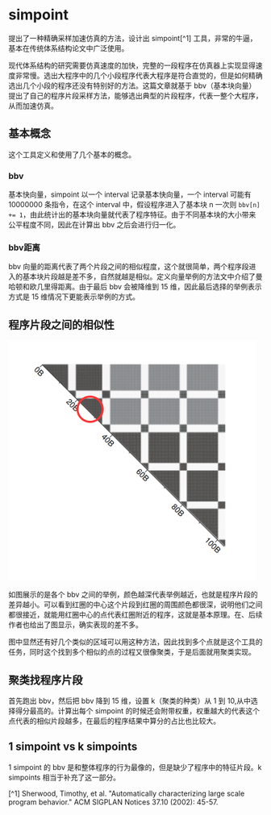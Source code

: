 # simpoint

提出了一种精确采样加速仿真的方法，设计出 simpoint[^1] 工具，非常的牛逼，基本在传统体系结构论文中广泛使用。

现代体系结构的研究需要仿真速度的加快，完整的一段程序在仿真器上实现显得速度非常慢。选出大程序中的几个小段程序代表大程序是符合直觉的，但是如何精确选出几个小段的程序还没有特别好的方法。这篇文章就基于 bbv（基本块向量）提出了自己的程序片段采样方法，能够选出典型的片段程序，代表一整个大程序，从而加速仿真。

## 基本概念

这个工具定义和使用了几个基本的概念。

### bbv

基本快向量，simpoint 以一个 interval 记录基本快向量，一个 interval 可能有 10000000 条指令，在这个 interval 中，假设程序进入了基本块 n 一次则 ```bbv[n] += 1```，由此统计出的基本块向量就代表了程序特征。由于不同基本块的大小带来公平程度不同，因此在计算出 bbv 之后会进行归一化。

### bbv距离

bbv 向量的距离代表了两个片段之间的相似程度，这个就很简单，两个程序段进入的基本块片段越是差不多，自然就越是相似。定义向量举例的方法文中介绍了曼哈顿和欧几里得距离。由于最后 bbv 会被降维到 15 维，因此最后选择的举例表示方式是 15 维情况下更能表示举例的方式。

## 程序片段之间的相似性

![similar](./images/simpoint/similar.png)

如图展示的是各个 bbv 之间的举例，颜色越深代表举例越近，也就是程序片段的差异越小。可以看到红圈的中心这个片段到红圈的周围颜色都很深，说明他们之间都很接近，就能用红圈中心的点代表红圈附近的程序，这就是基本原理。在、后续作者也给出了图显示，确实表现的差不多。

图中显然还有好几个类似的区域可以用这种方法，因此找到多个点就是这个工具的任务，同时这个找到多个相似的点的过程又很像聚类，于是后面就用聚类实现。

## 聚类找程序片段

首先跑出 bbv，然后把 bbv 降到 15 维，设置 k（聚类的种类）从 1 到 10,从中选择得分最高的。计算出每个 simpoint 的时候还会附带权重，权重越大的代表这个点代表的相似片段越多，在最后的程序结果中算分的占比也比较大。

## 1 simpoint vs k simpoints

1 simpoint 的 bbv 是和整体程序的行为最像的，但是缺少了程序中的特征片段。k simpoints 相当于补充了这一部分。

[^1] Sherwood, Timothy, et al. "Automatically characterizing large scale program behavior." ACM SIGPLAN Notices 37.10 (2002): 45-57.
